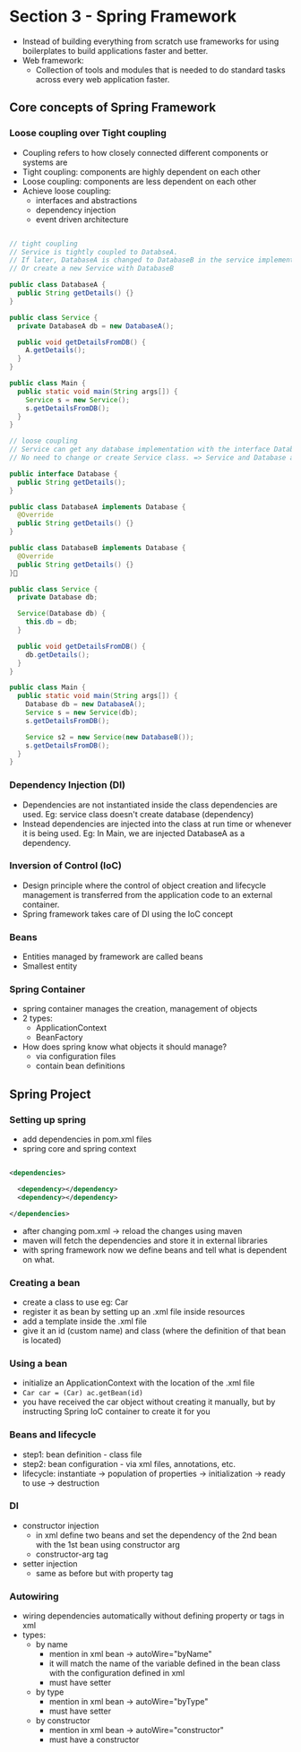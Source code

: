 # Section 3 - Spring Framework

- Instead of building everything from scratch use frameworks for using boilerplates to build applications faster and better.
- Web framework:
  - Collection of tools and modules that is needed to do standard tasks across every web application faster.

## Core concepts of Spring Framework

### Loose coupling over Tight coupling

- Coupling refers to how closely connected different components or systems are
- Tight coupling: components are highly dependent on each other
- Loose coupling: components are less dependent on each other
- Achieve loose coupling:
  - interfaces and abstractions
  - dependency injection
  - event driven architecture

```java

// tight coupling
// Service is tightly coupled to DatabseA.
// If later, DatabaseA is changed to DatabaseB in the service implementation then we have to go to service class and update it
// Or create a new Service with DatabaseB

public class DatabaseA {
  public String getDetails() {}
}

public class Service {
  private DatabaseA db = new DatabaseA();

  public void getDetailsFromDB() {
    A.getDetails();
  }
}

public class Main {
  public static void main(String args[]) {
    Service s = new Service();
    s.getDetailsFromDB();
  }
}

// loose coupling
// Service can get any database implementation with the interface Database
// No need to change or create Service class. => Service and Database are loosely coupled

public interface Database {
  public String getDetails();
}

public class DatabaseA implements Database {
  @Override
  public String getDetails() {}
}

public class DatabaseB implements Database {
  @Override
  public String getDetails() {}
}

public class Service {
  private Database db;

  Service(Database db) {
    this.db = db;
  }

  public void getDetailsFromDB() {
    db.getDetails();
  }
}

public class Main {
  public static void main(String args[]) {
    Database db = new DatabaseA();
    Service s = new Service(db);
    s.getDetailsFromDB();

    Service s2 = new Service(new DatabaseB());
    s.getDetailsFromDB();
  }
}

```

### Dependency Injection (DI)

- Dependencies are not instantiated inside the class dependencies are used. Eg: service class doesn't create database (dependency)
- Instead dependencies are injected into the class at run time or whenever it is being used. Eg: In Main, we are injected DatabaseA as a dependency.

### Inversion of Control (IoC)

- Design principle where the control of object creation and lifecycle management is transferred from the application code to an external container.
- Spring framework takes care of DI using the IoC concept

### Beans

- Entities managed by framework are called beans
- Smallest entity

### Spring Container

- spring container manages the creation, management of objects
- 2 types:
  - ApplicationContext
  - BeanFactory
- How does spring know what objects it should manage?
  - via configuration files
  - contain bean definitions

## Spring Project

### Setting up spring

- add dependencies in pom.xml files
- spring core and spring context

```xml

<dependencies>

  <dependency></dependency>
  <dependency></dependency>

</dependencies>

```

- after changing pom.xml -> reload the changes using maven
- maven will fetch the dependencies and store it in external libraries
- with spring framework now we define beans and tell what is dependent on what.

### Creating a bean

- create a class to use eg: Car
- register it as bean by setting up an .xml file inside resources
- add a <bean></bean> template inside the .xml file
- give it an id (custom name) and class (where the definition of that bean is located)

### Using a bean

- initialize an ApplicationContext with the location of the .xml file
- `Car car = (Car) ac.getBean(id)`
- you have received the car object without creating it manually, but by instructing Spring IoC container to create it for you

### Beans and lifecycle

- step1: bean definition - class file
- step2: bean configuration - via xml files, annotations, etc.
- lifecycle: instantiate -> population of properties -> initialization -> ready to use -> destruction

### DI

- constructor injection
  - in xml define two beans and set the dependency of the 2nd bean with the 1st bean using constructor arg
  - constructor-arg tag
- setter injection
  - same as before but with property tag

### Autowiring

- wiring dependencies automatically without defining property or tags in xml
- types:
  - by name
    - mention in xml bean -> autoWire="byName"
    - it will match the name of the variable defined in the bean class with the configuration defined in xml
    - must have setter
  - by type
    - mention in xml bean -> autoWire="byType"
    - must have setter
  - by constructor
    - mention in xml bean -> autoWire="constructor"
    - must have a constructor
